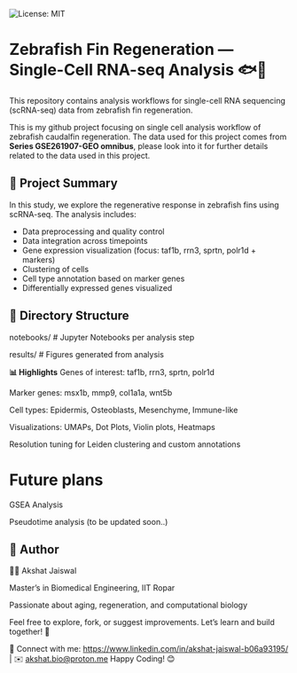 ![License: MIT](https://img.shields.io/badge/License-MIT-yellow.svg)

# Zebrafish Fin Regeneration — Single-Cell RNA-seq Analysis 🐟🧬

This repository contains analysis workflows for single-cell RNA sequencing (scRNA-seq) data from zebrafish fin regeneration.

This is my github project focusing on single cell analysis workflow of zebrafish caudalfin regeneration. The data used for this project comes from **Series GSE261907-GEO omnibus**, please look into it for further details related to the data used in this project.

## 🔬 Project Summary
In this study, we explore the regenerative response in zebrafish fins using scRNA-seq. The analysis includes:
- Data preprocessing and quality control
- Data integration across timepoints
- Gene expression visualization (focus: taf1b, rrn3, sprtn, polr1d + markers)
- Clustering of cells
- Cell type annotation based on marker genes
- Differentially expressed genes visualized

## 📁 Directory Structure
notebooks/ # Jupyter Notebooks per analysis step

results/ # Figures generated from analysis


**📊 Highlights**
Genes of interest: taf1b, rrn3, sprtn, polr1d

Marker genes: msx1b, mmp9, col1a1a, wnt5b

Cell types: Epidermis, Osteoblasts, Mesenchyme, Immune-like

Visualizations: UMAPs, Dot Plots, Violin plots, Heatmaps

Resolution tuning for Leiden clustering and custom annotations

# Future plans
GSEA Analysis

Pseudotime analysis (to be updated soon..)


## 👤 Author

👨‍🔬 Akshat Jaiswal 

Master’s in Biomedical Engineering, IIT Ropar

Passionate about aging, regeneration, and computational biology


Feel free to explore, fork, or suggest improvements. Let’s learn and build together! 🚀

🔗 Connect with me: https://www.linkedin.com/in/akshat-jaiswal-b06a93195/ | ✉️ akshat.bio@proton.me
Happy Coding! 😊


